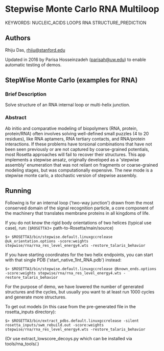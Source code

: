 # Stepwise Monte Carlo RNA Multiloop

KEYWORDS: NUCLEIC_ACIDS LOOPS RNA STRUCTURE_PREDICTION

## Authors
Rhiju Das, rhiju@stanford.edu

Updated in 2016 by Parisa Hosseinzadeh (parisah@uw.edu) to enable automatic testing of demos.

## StepWise Monte Carlo (examples for RNA)

### Brief Description

Solve structure of an RNA internal loop or multi-helix junction.

### Abstract

Ab initio and comparative modeling of biopolymers (RNA, protein, protein/RNA) often involves solving well-defined small puzzles (4 to 20 residues), like RNA aptamers, RNA tertiary contacts, and RNA/protein interactions. If these problems have torsional combinations that have not been seen previously or are not captured by coarse-grained potentials, most Rosetta approaches will fail to recover their structures.  This app implements a stepwise ansatz, originally developed as a 'stepwise assembly' enumeration that was not reliant on fragments or coarse-grained modeling stages, but was computationally expensive. The new mode is a stepwise monte carlo, a stochastic version of stepwise assembly. 


## Running

Following is for an internal loop ('two-way junction') drawn from the most conserved domain of the signal recognition particle, a core component of the machinery that translates membrane proteins in all kingdoms of life.

If you do not know the rigid body orientations of two helices (typical use case), run: (`$ROSETTA3`= path-to-Rosetta/main/source)

```
$> $ROSETTA3/bin/stepwise.default.linuxgccrelease @uk_orientation.options -score:weights stepwise/rna/rna_res_level_energy4.wts -restore_talaris_behavior
```

If you have starting coordinates for the two helix endpoints, you can start with that single PDB ('start_native_1lnt_RNA.pdb') instead:

```
$> $ROSETTA3/bin/stepwise.default.linuxgccrelease @known_ends.options -score:weights stepwise/rna/rna_res_level_energy4.wts -restore_talaris_behavior
```
For the purpose of demo, we have lowered the number of generated structures and the cycles, but usually you want to at least run 1000 cycles and generate more structures.

To get out models (in this case from the pre-generated file in the rosetta_inputs directory):

```
$> $ROSETTA3/bin/extract_pdbs.default.linuxgccrelease -silent rosetta_inputs/swm_rebuild.out -score:weights stepwise/rna/rna_res_level_energy4.wts -restore_talaris_behavior
```

(Or use extract_lowscore_decoys.py which can be installed via tools/rna_tools/.)

